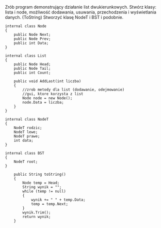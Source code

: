 Zrób program demonstrujący działanie list dwukierunkowych.
Stwórz klasy: lista i node, możliwość dodawania, usuwania, przechodzenia i wyświetlania danych. (ToString)
Stworzyć klasę NodeT i BST i podobnie.
    
    internal class Node
    {
        public Node Next;
        public Node Prev;
        public int Data;
    }

    internal class List
    {
        public Node Head;
        public Node Tail;
        public int Count;

        public void AddLast(int liczba)
        {
            //zrob metody dla list (dodawanie, odejmowanie)
            //gui, ktore korzysta z list
            Node node = new Node();
            node.Data = liczba;
        }
    }
    
    internal class NodeT
    {
        NodeT rodzic;
        NodeT lewe;
        NodeT prawe;
        int data;
    }
    
    internal class BST
    {
        NodeT root;
    }

        public String toString()
        {
            Node temp = Head;
            String wynik = "";
            while (temp != null)
            {
                wynik += " " + temp.Data;
                temp = temp.Next;
            }
            wynik.Trim();
            return wynik;
        }
